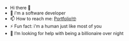 - Hi there 👋
- 🔭 i'm a software developer 
- 📫 How to reach me: [Portfolio!🤓](https://mouhinou.netlify.app/#/Contact)
- ⚡ Fun fact: i'm a human just like most of you
- 🤔 I’m looking for help with being a billionaire over night  
<!--

